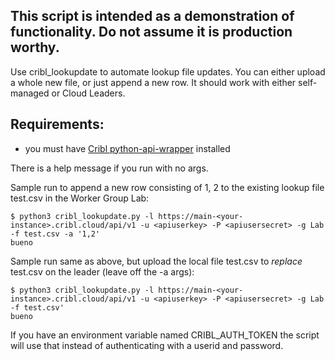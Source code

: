 ## This script is intended as a demonstration of functionality. Do not assume it is production worthy.

Use cribl_lookupdate to automate lookup file updates. You can either upload a whole new file, or just append a new row. It should work with either self-managed or Cloud Leaders.

## Requirements:
* you must have [Cribl python-api-wrapper](https://github.com/criblio/python-api-wrapper/) installed

There is a help message if you run with no args.

Sample run to append a new row consisting of 1, 2 to the existing lookup file test.csv in the Worker Group Lab:
```
$ python3 cribl_lookupdate.py -l https://main-<your-instance>.cribl.cloud/api/v1 -u <apiuserkey> -P <apiusersecret> -g Lab -f test.csv -a '1,2'
bueno
```

Sample run same as above, but upload the local file test.csv to *replace* test.csv on the leader (leave off the -a args):
```
$ python3 cribl_lookupdate.py -l https://main-<your-instance>.cribl.cloud/api/v1 -u <apiuserkey> -P <apiusersecret> -g Lab -f test.csv'
bueno
```

If you have an environment variable named CRIBL_AUTH_TOKEN the script will use that instead of authenticating with a userid and password.

